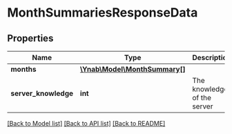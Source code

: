# MonthSummariesResponseData

## Properties
Name | Type | Description | Notes
------------ | ------------- | ------------- | -------------
**months** | [**\Ynab\Model\MonthSummary[]**](MonthSummary.md) |  | 
**server_knowledge** | **int** | The knowledge of the server | 

[[Back to Model list]](../README.md#documentation-for-models) [[Back to API list]](../README.md#documentation-for-api-endpoints) [[Back to README]](../README.md)


